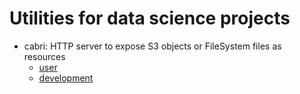 # Utilities for data science projects

- cabri: HTTP server to expose S3 objects or FileSystem files as resources
  - [user](cabri/doc/user.md)
  - [development](cabri/doc/development.md)